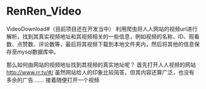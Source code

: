 RenRen_Video
===========
VideoDownload#（目前项目还在开发当中）
利用爬虫将人人网站的视频url进行解析，找到其真实视频地址和其视频相关的一些信息，例如视频的名称、ID、观看数、点赞数、评论数等，最后将其视频下载到本地文件夹内，然后将其他的信息保存至mysql数据库中。

那么如何由网站的视频地址找到其视频的真实地址呢？
首先打开人人视频的网站 http://www.rr.tv/#/
虽然网站给人的印象比较简答，但其内容还算广泛，也没有多余的广告.......
接着随便打开一个视频
